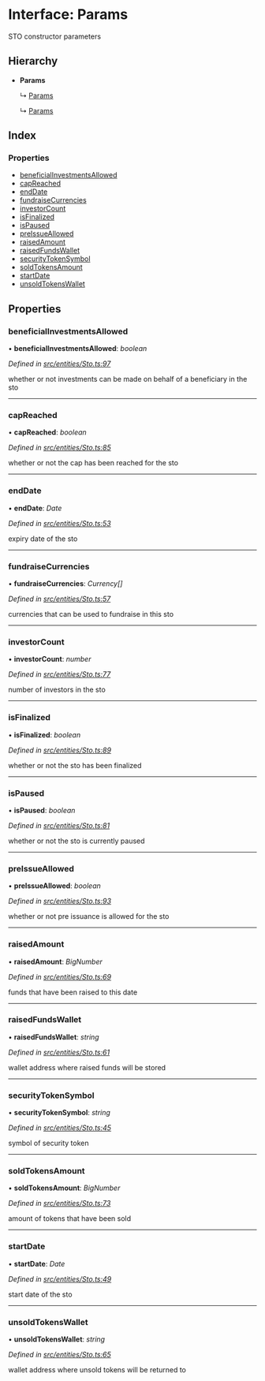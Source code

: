 # Interface: Params

STO constructor parameters

## Hierarchy

* **Params**

  ↳ [Params](entities.params-9.md)

  ↳ [Params](entities.params-8.md)

## Index

### Properties

* [beneficialInvestmentsAllowed](entities.params-4.md#beneficialinvestmentsallowed)
* [capReached](entities.params-4.md#capreached)
* [endDate](entities.params-4.md#enddate)
* [fundraiseCurrencies](entities.params-4.md#fundraisecurrencies)
* [investorCount](entities.params-4.md#investorcount)
* [isFinalized](entities.params-4.md#isfinalized)
* [isPaused](entities.params-4.md#ispaused)
* [preIssueAllowed](entities.params-4.md#preissueallowed)
* [raisedAmount](entities.params-4.md#raisedamount)
* [raisedFundsWallet](entities.params-4.md#raisedfundswallet)
* [securityTokenSymbol](entities.params-4.md#securitytokensymbol)
* [soldTokensAmount](entities.params-4.md#soldtokensamount)
* [startDate](entities.params-4.md#startdate)
* [unsoldTokensWallet](entities.params-4.md#unsoldtokenswallet)

## Properties

###  beneficialInvestmentsAllowed

• **beneficialInvestmentsAllowed**: *boolean*

*Defined in [src/entities/Sto.ts:97](https://github.com/PolymathNetwork/polymath-sdk/blob/73ecb26/src/entities/Sto.ts#L97)*

whether or not investments can be made on behalf of a beneficiary in the sto

___

###  capReached

• **capReached**: *boolean*

*Defined in [src/entities/Sto.ts:85](https://github.com/PolymathNetwork/polymath-sdk/blob/73ecb26/src/entities/Sto.ts#L85)*

whether or not the cap has been reached for the sto

___

###  endDate

• **endDate**: *Date*

*Defined in [src/entities/Sto.ts:53](https://github.com/PolymathNetwork/polymath-sdk/blob/73ecb26/src/entities/Sto.ts#L53)*

expiry date of the sto

___

###  fundraiseCurrencies

• **fundraiseCurrencies**: *Currency[]*

*Defined in [src/entities/Sto.ts:57](https://github.com/PolymathNetwork/polymath-sdk/blob/73ecb26/src/entities/Sto.ts#L57)*

currencies that can be used to fundraise in this sto

___

###  investorCount

• **investorCount**: *number*

*Defined in [src/entities/Sto.ts:77](https://github.com/PolymathNetwork/polymath-sdk/blob/73ecb26/src/entities/Sto.ts#L77)*

number of investors in the sto

___

###  isFinalized

• **isFinalized**: *boolean*

*Defined in [src/entities/Sto.ts:89](https://github.com/PolymathNetwork/polymath-sdk/blob/73ecb26/src/entities/Sto.ts#L89)*

whether or not the sto has been finalized

___

###  isPaused

• **isPaused**: *boolean*

*Defined in [src/entities/Sto.ts:81](https://github.com/PolymathNetwork/polymath-sdk/blob/73ecb26/src/entities/Sto.ts#L81)*

whether or not the sto is currently paused

___

###  preIssueAllowed

• **preIssueAllowed**: *boolean*

*Defined in [src/entities/Sto.ts:93](https://github.com/PolymathNetwork/polymath-sdk/blob/73ecb26/src/entities/Sto.ts#L93)*

whether or not pre issuance is allowed for the sto

___

###  raisedAmount

• **raisedAmount**: *BigNumber*

*Defined in [src/entities/Sto.ts:69](https://github.com/PolymathNetwork/polymath-sdk/blob/73ecb26/src/entities/Sto.ts#L69)*

funds that have been raised to this date

___

###  raisedFundsWallet

• **raisedFundsWallet**: *string*

*Defined in [src/entities/Sto.ts:61](https://github.com/PolymathNetwork/polymath-sdk/blob/73ecb26/src/entities/Sto.ts#L61)*

wallet address where raised funds will be stored

___

###  securityTokenSymbol

• **securityTokenSymbol**: *string*

*Defined in [src/entities/Sto.ts:45](https://github.com/PolymathNetwork/polymath-sdk/blob/73ecb26/src/entities/Sto.ts#L45)*

symbol of security token

___

###  soldTokensAmount

• **soldTokensAmount**: *BigNumber*

*Defined in [src/entities/Sto.ts:73](https://github.com/PolymathNetwork/polymath-sdk/blob/73ecb26/src/entities/Sto.ts#L73)*

amount of tokens that have been sold

___

###  startDate

• **startDate**: *Date*

*Defined in [src/entities/Sto.ts:49](https://github.com/PolymathNetwork/polymath-sdk/blob/73ecb26/src/entities/Sto.ts#L49)*

start date of the sto

___

###  unsoldTokensWallet

• **unsoldTokensWallet**: *string*

*Defined in [src/entities/Sto.ts:65](https://github.com/PolymathNetwork/polymath-sdk/blob/73ecb26/src/entities/Sto.ts#L65)*

wallet address where unsold tokens will be returned to
